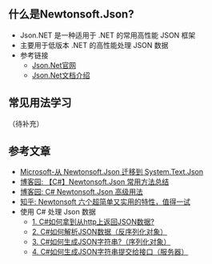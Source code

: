 ## 什么是Newtonsoft.Json?
- Json.NET 是一种适用于 .NET 的常用高性能 JSON 框架
- 主要用于低版本 .NET 的高性能处理 JSON 数据
- 参考链接
    - [Json.Net官网](https://www.newtonsoft.com/json)
    - [Json.Net文档介绍](https://www.newtonsoft.com/json/help/html/Introduction.htm)
## 常见用法学习
（待补充）

## 参考文章
- [Microsoft-从 Newtonsoft.Json 迁移到 System.Text.Json](https://learn.microsoft.com/zh-cn/dotnet/standard/serialization/system-text-json/migrate-from-newtonsoft?pivots=dotnet-9-0)
- [博客园: 【C#】Newtonsoft.Json 常用方法总结](https://www.cnblogs.com/gl1573/p/11660202.html)
- [博客园: C# Newtonsoft.Json 高级用法](https://www.cnblogs.com/lgx5/p/18299936)
- [知乎: Newtonsoft 六个超简单又实用的特性，值得一试](https://zhuanlan.zhihu.com/p/149758306)
- 使用 C# 处理 Json 数据
    - [1. C#如何拿到从http上返回JSON数据?](https://www.cnblogs.com/linfenghp/p/7554113.html)
    - [2. C#如何解析JSON数据（反序列化对象）](https://www.cnblogs.com/linfenghp/p/7576734.html)
    - [3. C#如何生成JSON字符串?（序列化对象） ](https://www.cnblogs.com/linfenghp/p/7577150.html)
    - [4. C#如何生成JSON字符串提交给接口（服务器）](https://www.cnblogs.com/linfenghp/p/7577172.html)